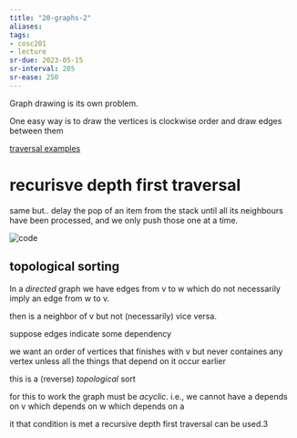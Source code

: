 ```yaml
---
title: "20-graphs-2"
aliases: 
tags: 
- cosc201
- lecture
sr-due: 2023-05-15
sr-interval: 205
sr-ease: 250
---
```


Graph drawing is its own problem.

One easy way is to draw the vertices is clockwise order and draw edges between them

[traversal examples](https://echo360.net.au/lesson/86c6c819-3257-424e-b8e6-d17f4e1e9170/classroom#sortDirection=desc)

# recurisve depth first traversal
same but.. delay the pop of an item from the stack until all its neighbours have been processed, and we only push those one at a time.

![code](https://i.imgur.com/kWm9REo.png)

## topological sorting
In a *directed* graph we have edges from v to w which do not necessarily imply an edge from w to v.

then is a neighbor of v but not (necessarily) vice versa. 

suppose edges indicate some dependency

we want an order of vertices that finishes with v but never containes any vertex unless all the things that depend on it occur earlier

this is a (reverse) *topological* sort

for this to work the graph must be *acyclic*. i.e., we cannot have a depends on v which depends on w which depends on a

it that condition is met a recursive depth first traversal can be used.3
